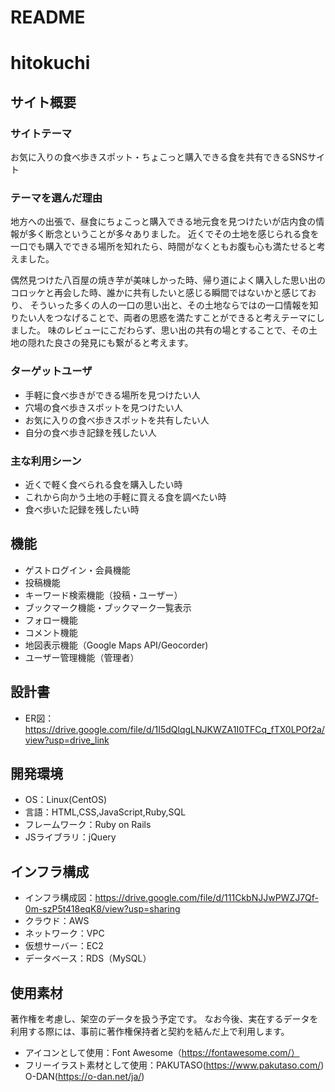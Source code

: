 # README
# hitokuchi
## サイト概要
### サイトテーマ
お気に入りの食べ歩きスポット・ちょこっと購入できる食を共有できるSNSサイト

### テーマを選んだ理由
地方への出張で、昼食にちょこっと購入できる地元食を見つけたいが店内食の情報が多く断念ということが多々ありました。
近くでその土地を感じられる食を一口でも購入でできる場所を知れたら、時間がなくともお腹も心も満たせると考えました。

偶然見つけた八百屋の焼き芋が美味しかった時、帰り道によく購入した思い出のコロッケと再会した時、誰かに共有したいと感じる瞬間ではないかと感じており、
そういった多くの人の一口の思い出と、その土地ならではの一口情報を知りたい人をつなげることで、両者の思惑を満たすことができると考えテーマにしました。
味のレビューにこだわらず、思い出の共有の場とすることで、その土地の隠れた良さの発見にも繋がると考えます。

### ターゲットユーザ
* 手軽に食べ歩きができる場所を見つけたい人
* 穴場の食べ歩きスポットを見つけたい人
* お気に入りの食べ歩きスポットを共有したい人
* 自分の食べ歩き記録を残したい人

### 主な利用シーン
* 近くで軽く食べられる食を購入したい時
* これから向かう土地の手軽に買える食を調べたい時
* 食べ歩いた記録を残したい時

## 機能
- ゲストログイン・会員機能
- 投稿機能
- キーワード検索機能（投稿・ユーザー）
- ブックマーク機能・ブックマーク一覧表示
- フォロー機能
- コメント機能
- 地図表示機能（Google Maps API/Geocorder)
- ユーザー管理機能（管理者）

## 設計書
- ER図：https://drive.google.com/file/d/1I5dQlqgLNJKWZA1I0TFCq_fTX0LPOf2a/view?usp=drive_link

## 開発環境
- OS：Linux(CentOS)
- 言語：HTML,CSS,JavaScript,Ruby,SQL
- フレームワーク：Ruby on Rails
- JSライブラリ：jQuery

## インフラ構成
- インフラ構成図：https://drive.google.com/file/d/111CkbNJJwPWZJ7Qf-0m-szP5t418eqK8/view?usp=sharing
- クラウド：AWS
- ネットワーク：VPC
- 仮想サーバー：EC2
- データベース：RDS（MySQL）
​
## 使用素材
著作権を考慮し、架空のデータを扱う予定です。
なお今後、実在するデータを利用する際には、事前に著作権保持者と契約を結んだ上で利用します。

* アイコンとして使用：Font Awesome（https://fontawesome.com/）
* フリーイラスト素材として使用：PAKUTASO(https://www.pakutaso.com/)
                           O-DAN(https://o-dan.net/ja/)
